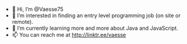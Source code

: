 - 👋 Hi, I’m @Vaesse75
- 👀 I’m interested in finding an entry level programming job (on site or remote).
- 🌱 I’m currently learning more and more about Java and JavaScript.
- 📫 You can reach me at http://linktr.ee/vaesse
<!---
 - 💞️ I’m looking to collaborate on ... 
--->

<!---
Vaesse75/Vaesse75 is a ✨ special ✨ repository because its `README.md` (this file) appears on your GitHub profile.
You can click the Preview link to take a look at your changes.
--->
